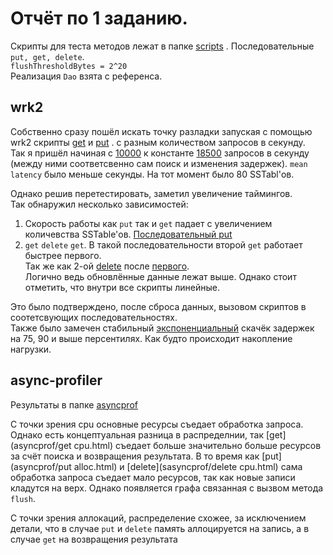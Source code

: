 # Отчёт по 1 заданию.

Скрипты для теста методов лежат в папке [scripts](../scripts) . 
Последовательные `put, get, delete`. <br>
`flushThresholdBytes = 2^20`<br>
Реализация `Dao` взята с референса.

## wrk2

Собственно сразу пошёл искать точку разладки запуская с помощью wrk2 скрипты 
[get](../scripts/get.lua)
и [put](../scripts/put.lua) .
с разным количеством запросов в секунду. <br>
Так я пришёл начиная с
[10000](wrk/put:1)
к константе
[18500](wrk/put:577)
запросов в секунду (между ними соответсвенно сам поиск и изменения задержек). `mean latency` было меньше секунды.
На тот момент было 80 SSTabl'ов.

Однако решив перетестировать, заметил увеличение таймингов. <br>
Так обнаружил несколько зависимостей:
1) Скорость работы как `put` так и `get` падает с увеличением количевства SSTable'ов.
[Последовательный put](wrk/put:674)
2) `get` `delete` `get`. В такой последовательности второй `get` работает быстрее первого. <br>
Так же как 2-ой [delete](wrk/delete:208) после
[первого](wrk/delete:122). <br>
Логично ведь обновлённые данные лежат выше. Однако стоит отметить, что внутри все скрипты линейные.

Это было подтверждено, после сброса данных, вызовом скриптов в соотетсвующих последовательностях. <br>
Также было замечен стабильный
[экспоненциальный](pictures/percentiles.html)
скачёк задержек на 75, 90 и выше персентилях. 
Как будто происходит накопление нагрузки.

## async-profiler

Результаты в папке
[asyncprof](asyncprof)
<br>

С точки зрения cpu основные ресурсы съедает обработка запроса.
Однако есть концептуальная разница в распределнии, так
[get](asyncprof/get cpu.html)
съедает больше значительно больше ресурсов за счёт поиска и возвращения результата.
В то время как
[put](asyncprof/put alloc.html)
и [delete](sasyncprof/delete cpu.html)
сама обработка запроса съедает мало ресурсов, так как новые записи кладутся на верх. Однако появляется графа связанная
с вызвом метода `flush`.

С точки зрения аллокаций, распределение схожее, за исключением детали, что
в случае `put` и `delete` память аллоцируется на запись, 
а в случае `get` на возвращения результата 
